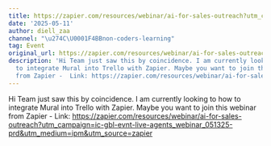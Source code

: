```yaml
---
title: https://zapier.com/resources/webinar/ai-for-sales-outreach?utm_campaign=ic-gbl-evnt-live-agents_webinar_051325-prd&utm_medium=ipm&utm_source=zapier
date: '2025-05-11'
author: diell_zaa
channel: "\u274C\U0001F4BBnon-coders-learning"
tag: Event
original_url: https://zapier.com/resources/webinar/ai-for-sales-outreach?utm_campaign=ic-gbl-evnt-live-agents_webinar_051325-prd&utm_medium=ipm&utm_source=zapier
description: 'Hi Team just saw this by coincidence. I am currently looking to how
  to integrate Mural into Trello with Zapier. Maybe you want to join this webinar
  from Zapier -  Link: https://zapier.com/resources/webinar/ai-for-sales-outreach?utm_campaign=ic-gbl-evnt-live-agents_webinar_051325-prd&utm_medium=ipm&utm_source=zapier'
---
```


Hi Team just saw this by coincidence. I am currently looking to how to integrate Mural into Trello with Zapier. Maybe you want to join this webinar from Zapier -  Link: https://zapier.com/resources/webinar/ai-for-sales-outreach?utm_campaign=ic-gbl-evnt-live-agents_webinar_051325-prd&utm_medium=ipm&utm_source=zapier
